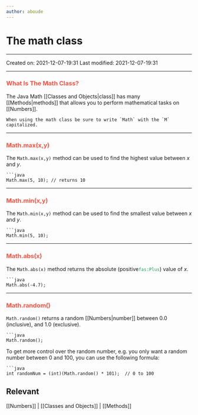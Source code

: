 ```yaml
---
author: aboude
---
```

# The math class
___

Created on: 2021-12-07-19:31
Last modified: 2021-12-07-19:31

___

### <span style="color: #ff5545;text-transform: capitalize;">What is the math class?</span>

The Java Math [[Classes and Objects|class]] has many [[Methods|methods]] that allows you to perform mathematical tasks on [[Numbers]].

```ad-warning
When using the math class be sure to write `Math` with the `M`  capitalized. 
```
___
### <span style="color: #ff5545;">Math.max(x,y)</span>
The `Math.max(x,y)` method can be used to find the highest value between _x_ and _y_.
```ad-example
```java
Math.max(5, 10); // returns 10
```
___
### <span style="color: #ff5545;">Math.min(x,y)</span>
The `Math.min(x,y)` method can be used to find the smallest value between _x_ and _y_.
```ad-example
```java
Math.min(5, 10);
```
___
### <span style="color: #ff5545;">Math.abs(x)</span>
The `Math.abs(x)` method returns the absolute (positive<span style="color:18a05e">`fas:Plus`</span>) value of _x_.
```ad-example
```java
Math.abs(-4.7);
```
___
### <span style="color: #ff5545;">Math.random()</span>
`Math.random()` returns a random [[Numbers|number]] between 0.0 (inclusive), and 1.0 (exclusive).
```ad-example
```java
Math.random();
```
To get more control over the random number, e.g. you only want a random number between 0 and 100, you can use the following formula:
```ad-example
```java
int randomNum = (int)(Math.random() * 101);  // 0 to 100
```

## Relevant 
[[Numbers]] | [[Classes and Objects]] | [[Methods]]